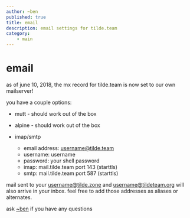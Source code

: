 ```yaml
---
author: ~ben
published: true
title: email
description: email settings for tilde.team
category: 
    - main
---
```


# email


as of june 10, 2018, the mx record for tilde.team is now set to our own mailserver!

you have a couple options:

* mutt - should work out of the box

* alpine - should work out of the box

* imap/smtp
    - email address: username@tilde.team
    - username: username
    - password: your shell password
    - imap: mail.tilde.team port 143 (starttls)
    - smtp: mail.tilde.team port 587 (starttls)

mail sent to your username@tilde.zone and username@tildeteam.org will also arrive in your inbox. feel free to add those addresses as aliases or alternates.

ask [~ben](/~ben/) if you have any questions